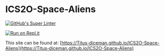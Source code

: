 # ICS2O-Space-Aliens

[![GitHub's Super Linter](https://github.com/Titus-diceman/ICS2O-Space-Aliens/workflows/GitHub's%20Super%20Linter/badge.svg)](https://github.com/Titus-diceman/ICS2O-Space-Aliens/actions)

[![Run on Repl.it](https://repl.it/badge/github/Titus-diceman/ICS2O-Space-Aliens)](https://repl.it/github/Titus-diceman/ICS2O-Space-Aliens)

This site can be found at: [https://Titus-diceman.github.io/ICS2O-Space-Aliens](https://Titus-diceman.github.io/ICS2O-Space-Aliens)
